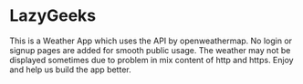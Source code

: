 # LazyGeeks
This is a Weather App which uses the API by openweathermap.
No login or signup pages are added for smooth public usage.
The weather may not be displayed sometimes due to problem in mix content of http and https.
Enjoy and help us build the app better.

